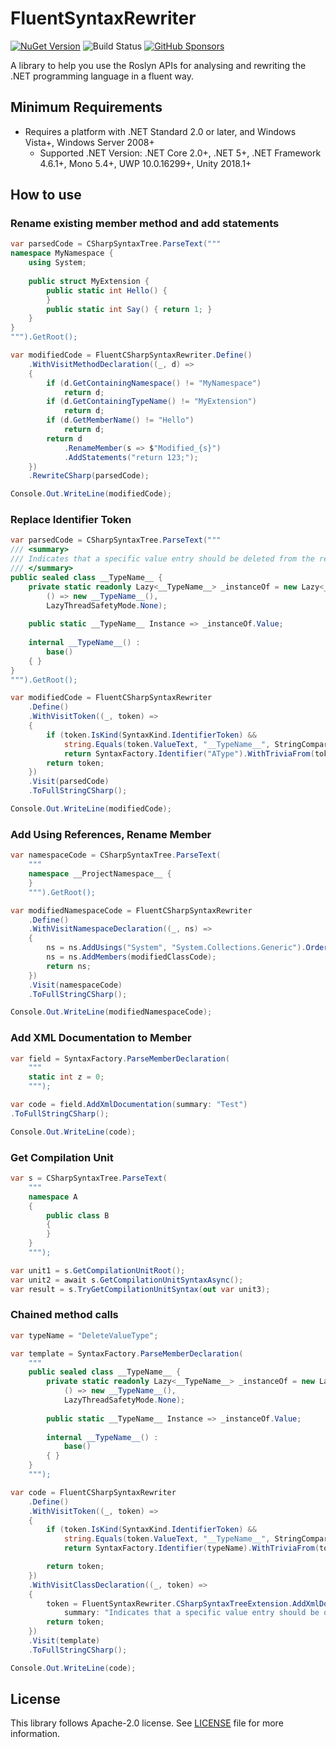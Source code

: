 # FluentSyntaxRewriter

[![NuGet Version](https://img.shields.io/nuget/v/FluentSyntaxRewriter)](https://www.nuget.org/packages/FluentSyntaxRewriter/) ![Build Status](https://github.com/rkttu/FluentSyntaxRewriter/actions/workflows/dotnet.yml/badge.svg) [![GitHub Sponsors](https://img.shields.io/github/sponsors/rkttu)](https://github.com/sponsors/rkttu/)

A library to help you use the Roslyn APIs for analysing and rewriting the .NET programming language in a fluent way.

## Minimum Requirements

- Requires a platform with .NET Standard 2.0 or later, and Windows Vista+, Windows Server 2008+
  - Supported .NET Version: .NET Core 2.0+, .NET 5+, .NET Framework 4.6.1+, Mono 5.4+, UWP 10.0.16299+, Unity 2018.1+

## How to use

### Rename existing member method and add statements

```csharp
var parsedCode = CSharpSyntaxTree.ParseText("""
namespace MyNamespace {
	using System;
	
	public struct MyExtension {
		public static int Hello() {
		}
		public static int Say() { return 1; }
	}
}
""").GetRoot();

var modifiedCode = FluentCSharpSyntaxRewriter.Define()
    .WithVisitMethodDeclaration((_, d) =>
    {
        if (d.GetContainingNamespace() != "MyNamespace")
            return d;
        if (d.GetContainingTypeName() != "MyExtension")
            return d;
        if (d.GetMemberName() != "Hello")
            return d;
        return d
            .RenameMember(s => $"Modified_{s}")
            .AddStatements("return 123;");
    })
    .RewriteCSharp(parsedCode);

Console.Out.WriteLine(modifiedCode);
```

### Replace Identifier Token

```csharp
var parsedCode = CSharpSyntaxTree.ParseText("""
/// <summary>
/// Indicates that a specific value entry should be deleted from the registry.
/// </summary>
public sealed class __TypeName__ {
	private static readonly Lazy<__TypeName__> _instanceOf = new Lazy<__TypeName__>(
		() => new __TypeName__(),
		LazyThreadSafetyMode.None);
	
	public static __TypeName__ Instance => _instanceOf.Value;
	
	internal __TypeName__() :
		base()
	{ }
}
""").GetRoot();

var modifiedCode = FluentCSharpSyntaxRewriter
	.Define()
	.WithVisitToken((_, token) =>
	{
		if (token.IsKind(SyntaxKind.IdentifierToken) &&
			string.Equals(token.ValueText, "__TypeName__", StringComparison.Ordinal))
			return SyntaxFactory.Identifier("AType").WithTriviaFrom(token);
		return token;
	})
	.Visit(parsedCode)
	.ToFullStringCSharp();

Console.Out.WriteLine(modifiedCode);
```

### Add Using References, Rename Member

```csharp
var namespaceCode = CSharpSyntaxTree.ParseText(
	"""
	namespace __ProjectNamespace__ {
	}
	""").GetRoot();

var modifiedNamespaceCode = FluentCSharpSyntaxRewriter
	.Define()
	.WithVisitNamespaceDeclaration((_, ns) =>
	{
	    ns = ns.AddUsings("System", "System.Collections.Generic").OrderUsings().DistinctUsings().RenameMember(_ => "TheProject");
	    ns = ns.AddMembers(modifiedClassCode);
	    return ns;
	})
	.Visit(namespaceCode)
	.ToFullStringCSharp();

Console.Out.WriteLine(modifiedNamespaceCode);
```

### Add XML Documentation to Member

```csharp
var field = SyntaxFactory.ParseMemberDeclaration(
	"""
	static int z = 0;
	""");

var code = field.AddXmlDocumentation(summary: "Test")
.ToFullStringCSharp();

Console.Out.WriteLine(code);
```

### Get Compilation Unit

```csharp
var s = CSharpSyntaxTree.ParseText(
	"""
	namespace A
	{
	    public class B
	    {
	    }
	}
	""");

var unit1 = s.GetCompilationUnitRoot();
var unit2 = await s.GetCompilationUnitSyntaxAsync();
var result = s.TryGetCompilationUnitSyntax(out var unit3);
```

### Chained method calls

```csharp
var typeName = "DeleteValueType";

var template = SyntaxFactory.ParseMemberDeclaration(
	"""
	public sealed class __TypeName__ {
		private static readonly Lazy<__TypeName__> _instanceOf = new Lazy<__TypeName__>(
			() => new __TypeName__(),
			LazyThreadSafetyMode.None);
				
		public static __TypeName__ Instance => _instanceOf.Value;
				
		internal __TypeName__() :
			base()
		{ }
	}
	""");

var code = FluentCSharpSyntaxRewriter
	.Define()
	.WithVisitToken((_, token) =>
	{
		if (token.IsKind(SyntaxKind.IdentifierToken) &&
			string.Equals(token.ValueText, "__TypeName__", StringComparison.Ordinal))
			return SyntaxFactory.Identifier(typeName).WithTriviaFrom(token);

		return token;
	})
	.WithVisitClassDeclaration((_, token) =>
	{
		token = FluentSyntaxRewriter.CSharpSyntaxTreeExtension.AddXmlDocumentation(token,
			summary: "Indicates that a specific value entry should be deleted from the registry.");
		return token;
	})
	.Visit(template)
	.ToFullStringCSharp();

Console.Out.WriteLine(code);
```

## License

This library follows Apache-2.0 license. See [LICENSE](./LICENSE) file for more information.
